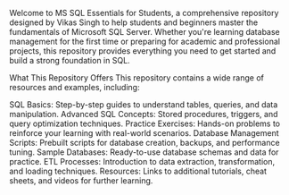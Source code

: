 Welcome to MS SQL Essentials for Students, a comprehensive repository designed by Vikas Singh to help students and beginners master the fundamentals of Microsoft SQL Server. Whether you're learning database management for the first time or preparing for academic and professional projects, this repository provides everything you need to get started and build a strong foundation in SQL.

What This Repository Offers
This repository contains a wide range of resources and examples, including:

SQL Basics: Step-by-step guides to understand tables, queries, and data manipulation.
Advanced SQL Concepts: Stored procedures, triggers, and query optimization techniques.
Practice Exercises: Hands-on problems to reinforce your learning with real-world scenarios.
Database Management Scripts: Prebuilt scripts for database creation, backups, and performance tuning.
Sample Databases: Ready-to-use database schemas and data for practice.
ETL Processes: Introduction to data extraction, transformation, and loading techniques.
Resources: Links to additional tutorials, cheat sheets, and videos for further learning.
